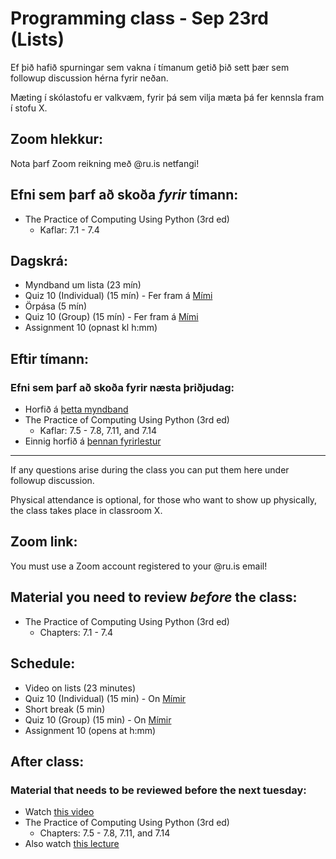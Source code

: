 # Programming class - Sep 23rd (Lists)
Ef þið hafið spurningar sem vakna í tímanum getið þið sett þær sem followup discussion hérna fyrir neðan.

Mæting í skólastofu er valkvæm, fyrir þá sem vilja mæta þá fer kennsla fram í stofu X.

## Zoom hlekkur:

Nota þarf Zoom reikning með @ru.is netfangi!

## Efni sem þarf að skoða ***fyrir*** tímann:

- The Practice of Computing Using Python (3rd ed)
    - Kaflar: 7.1 - 7.4

## Dagskrá:

- Myndband um lista (23 mín)
- Quiz 10 (Individual) (15 mín) - Fer fram á [Mími](https://class.mimir.io/courses/ea6d4c19-bd9e-450e-acd9-370af0b5da0f)
- Örpása (5 mín)
- Quiz 10 (Group) (15 mín) - Fer fram á [Mími](https://class.mimir.io/courses/ea6d4c19-bd9e-450e-acd9-370af0b5da0f)
- Assignment 10 (opnast kl h:mm)

## Eftir tímann:

### Efni sem þarf að skoða fyrir næsta þriðjudag:

- Horfið á [þetta myndband](https://www.youtube.com/watch?v=67cBfJvA1QA)
- The Practice of Computing Using Python (3rd ed)
    - Kaflar: 7.5 - 7.8, 7.11, and 7.14
- Einnig horfið á [þennan fyrirlestur](https://www.youtube.com/watch?v=RvRKT-jXvko&list=PLUl4u3cNGP63WbdFxL8giv4yhgdMGaZNA&index=18)

---

If any questions arise during the class you can put them here under followup discussion.

Physical attendance is optional, for those who want to show up physically, the class takes place in classroom X.

## Zoom link:

You must use a Zoom account registered to your @ru.is email!

## Material you need to review ***before*** the class:

- The Practice of Computing Using Python (3rd ed)
    - Chapters: 7.1 - 7.4

## Schedule:

- Video on lists (23 minutes)
- Quiz 10 (Individual) (15 min) - On [Mímir](https://class.mimir.io/courses/ea6d4c19-bd9e-450e-acd9-370af0b5da0f)
- Short break (5 min)
- Quiz 10 (Group) (15 min) - On [Mímir](https://class.mimir.io/courses/ea6d4c19-bd9e-450e-acd9-370af0b5da0f)
- Assignment 10 (opens at h:mm)

## After class:

### Material that needs to be reviewed before the next tuesday:

- Watch [this video](https://www.youtube.com/watch?v=67cBfJvA1QA)
- The Practice of Computing Using Python (3rd ed)
    - Chapters: 7.5 - 7.8, 7.11, and 7.14
- Also watch [this lecture](https://www.youtube.com/watch?v=RvRKT-jXvko&list=PLUl4u3cNGP63WbdFxL8giv4yhgdMGaZNA&index=18)
